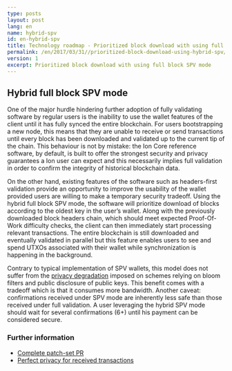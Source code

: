 ```yaml
---
type: posts
layout: post
lang: en
name: hybrid-spv
id: en-hybrid-spv
title: Technology roadmap - Prioritized block download with using full block SPV mode
permalink: /en/2017/03/31//prioritized-block-download-using-hybrid-spv/
version: 1
excerpt: Prioritized block download with using full block SPV mode
---
```


## Hybrid full block SPV mode

One of the major hurdle hindering further adoption of fully validating software by regular users is the inability to use the wallet features of the client until it has fully synced the entire blockchain. For users bootstrapping a new node, this means that they are unable to receive or send transactions until every block has been downloaded and validated up to the current tip of the chain. This behaviour is not by mistake: the Ion Core reference software, by default, is built to offer the strongest security and privacy guarantees a Ion user can expect and this necessarily implies full validation in order to confirm the integrity of historical blockchain data. 

On the other hand, existing features of the software such as headers-first validation provide an opportunity to improve the usability of the wallet provided users are willing to make a temporary security tradeoff. Using the hybrid full block SPV mode, the software will prioritize download of blocks according to the oldest key in the user’s wallet. Along with the previously downloaded block headers chain, which should meet expected Proof-Of-Work difficulty checks, the client can then immediately start processing relevant transactions. The entire blockchain is still downloaded and eventually validated in parallel but this feature enables users to see and spend UTXOs associated with their wallet while synchronization is happening in the background. 

Contrary to typical implementation of SPV wallets, this model does not suffer from the [privacy degradation](http://ion.stackexchange.com/questions/37756/are-public-keys-and-their-corresponding-hash-values-both-added-to-a-ionj-blo) imposed on schemes relying on bloom filters and public disclosure of public keys. This benefit comes with a tradeoff which is that it consumes more bandwidth. Another caveat: confirmations received under SPV mode are inherently less safe than those received under full validation. A user leveraging the hybrid SPV mode should wait for several confirmations (6+) until his payment can be considered secure. 

### Further information
  * [Complete patch-set PR](https://github.com/cevap/ion/pull/9483)
  * [Perfect privacy for received transactions](https://bitcoin.org/en/ion-core/features/privacy#perfect-privacy-for-received-transactions)
 
